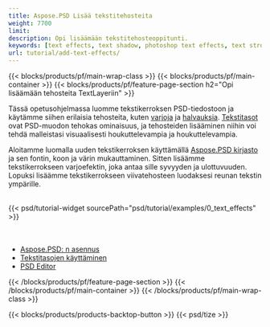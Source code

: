 ```yaml
---
title: Aspose.PSD Lisää tekstitehosteita
weight: 7700
limit: 
description: Opi lisäämään tekstitehosteoppitunti.
keywords: [text effects, text shadow, photoshop text effects, text stroke, open photoshop file, psd file export, text effect psd]
url: tutorial/add-text-effects/
---
```


{{< blocks/products/pf/main-wrap-class >}}
{{< blocks/products/pf/main-container >}}
{{< blocks/products/pf/feature-page-section h2="Opi lisäämään tehosteita TextLayeriin" >}}


<a href="LINK">
</a>
<p>
Tässä opetusohjelmassa luomme tekstikerroksen PSD-tiedostoon ja käytämme siihen erilaisia tehosteita, kuten <a href="https://docs.aspose.com/psd/net/shadow-effects-in-psd-file/">varjoja</a> ja <a href="https://docs.aspose.com/psd/net/stroke-effect-with-color-fill/">halvauksia</a>. <a href="https://reference.aspose.com/psd/net/aspose.psd.fileformats.psd.layers/textlayer/">Tekstitasot</a> ovat PSD-muodon tehokas ominaisuus, ja tehosteiden lisääminen niihin voi tehdä malleistasi visuaalisesti houkuttelevampia ja houkuttelevampia.
</p>

<p>
Aloitamme luomalla uuden tekstikerroksen käyttämällä <a href="https://www.nuget.org/packages/Aspose.PSD">Aspose.PSD kirjasto</a> ja sen fontin, koon ja värin mukauttaminen. Sitten lisäämme tekstikerrokseen varjoefektin, joka antaa sille syvyyden ja ulottuvuuden. Lopuksi lisäämme tekstikerrokseen viivatehosteen luodaksesi reunan tekstin ympärille.
</p>

<br />
{{< psd/tutorial-widget sourcePath="psd/tutorial/examples/0_text_effects" >}}
<br />

<br />
<br />
<div class="code-sample">
    <ul class="link-list">
        <li class="link-item"><a href="https://docs.aspose.com/psd/net/installation/">Aspose.PSD: n asennus</a></li>
        <li class="link-item"><a href="https://docs.aspose.com/psd/net/working-with-text-layers/">Tekstitasojen käyttäminen</a></li>
        <li class="link-item"><a href="https://products.aspose.app/psd/editor/">PSD Editor</a></li>
    </ul>
</div>

{{< /blocks/products/pf/feature-page-section >}}
{{< /blocks/products/pf/main-container >}}
{{< /blocks/products/pf/main-wrap-class >}}

{{< blocks/products/products-backtop-button >}}
{{< psd/tize >}}
